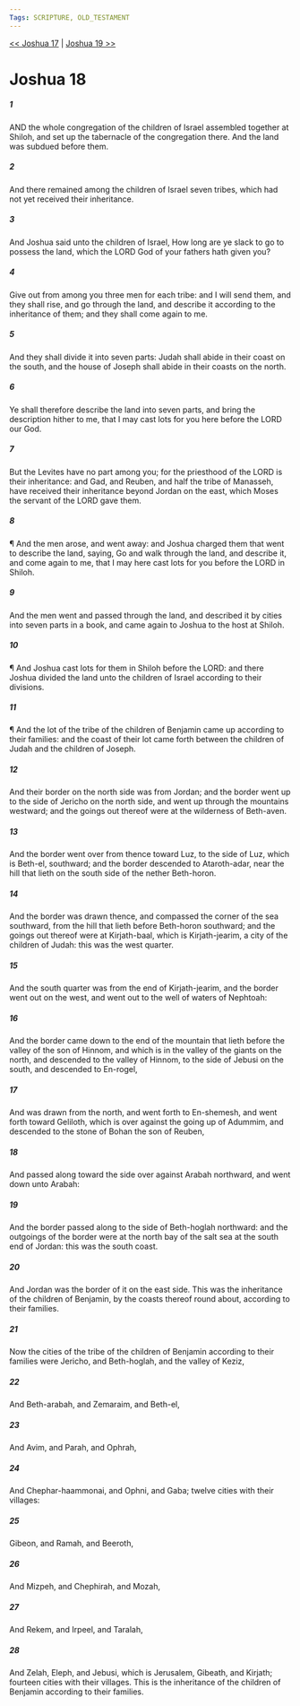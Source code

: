 ```yaml
---
Tags: SCRIPTURE, OLD_TESTAMENT
---
```


[<< Joshua 17](OLD_TESTAMENT/06_Joshua/Joshua_17.md) | [Joshua 19 >>](OLD_TESTAMENT/06_Joshua/Joshua_19.md)

# Joshua 18

##### 1
 AND the whole congregation of the children of Israel assembled together at Shiloh, and set up the tabernacle of the congregation there.  And the land was subdued before them.
##### 2
 And there remained among the children of Israel seven tribes, which had not yet received their inheritance.
##### 3
 And Joshua said unto the children of Israel, How long are ye slack to go to possess the land, which the LORD God of your fathers hath given you?
##### 4
 Give out from among you three men for each tribe: and I will send them, and they shall rise, and go through the land, and describe it according to the inheritance of them; and they shall come again to me.
##### 5
 And they shall divide it into seven parts: Judah shall abide in their coast on the south, and the house of Joseph shall abide in their coasts on the north.
##### 6
 Ye shall therefore describe the land into seven parts, and bring the description hither to me, that I may cast lots for you here before the LORD our God.
##### 7
 But the Levites have no part among you; for the priesthood of the LORD is their inheritance: and Gad, and Reuben, and half the tribe of Manasseh, have received their inheritance beyond Jordan on the east, which Moses the servant of the LORD gave them.
##### 8
 ¶ And the men arose, and went away: and Joshua charged them that went to describe the land, saying, Go and walk through the land, and describe it, and come again to me, that I may here cast lots for you before the LORD in Shiloh.
##### 9
 And the men went and passed through the land, and described it by cities into seven parts in a book, and came again to Joshua to the host at Shiloh.
##### 10
 ¶ And Joshua cast lots for them in Shiloh before the LORD: and there Joshua divided the land unto the children of Israel according to their divisions.
##### 11
 ¶ And the lot of the tribe of the children of Benjamin came up according to their families: and the coast of their lot came forth between the children of Judah and the children of Joseph.
##### 12
 And their border on the north side was from Jordan; and the border went up to the side of Jericho on the north side, and went up through the mountains westward; and the goings out thereof were at the wilderness of Beth-aven.
##### 13
 And the border went over from thence toward Luz, to the side of Luz, which is Beth-el, southward; and the border descended to Ataroth-adar, near the hill that lieth on the south side of the nether Beth-horon.
##### 14
 And the border was drawn thence, and compassed the corner of the sea southward, from the hill that lieth before Beth-horon southward; and the goings out thereof were at Kirjath-baal, which is Kirjath-jearim, a city of the children of Judah: this was the west quarter.
##### 15
 And the south quarter was from the end of Kirjath-jearim, and the border went out on the west, and went out to the well of waters of Nephtoah:
##### 16
 And the border came down to the end of the mountain that lieth before the valley of the son of Hinnom, and which is in the valley of the giants on the north, and descended to the valley of Hinnom, to the side of Jebusi on the south, and descended to En-rogel,
##### 17
 And was drawn from the north, and went forth to En-shemesh, and went forth toward Geliloth, which is over against the going up of Adummim, and descended to the stone of Bohan the son of Reuben,
##### 18
 And passed along toward the side over against Arabah northward, and went down unto Arabah:
##### 19
 And the border passed along to the side of Beth-hoglah northward: and the outgoings of the border were at the north bay of the salt sea at the south end of Jordan: this was the south coast.
##### 20
 And Jordan was the border of it on the east side.  This was the inheritance of the children of Benjamin, by the coasts thereof round about, according to their families.
##### 21
 Now the cities of the tribe of the children of Benjamin according to their families were Jericho, and Beth-hoglah, and the valley of Keziz,
##### 22
 And Beth-arabah, and Zemaraim, and Beth-el,
##### 23
 And Avim, and Parah, and Ophrah,
##### 24
 And Chephar-haammonai, and Ophni, and Gaba; twelve cities with their villages:
##### 25
 Gibeon, and Ramah, and Beeroth,
##### 26
 And Mizpeh, and Chephirah, and Mozah,
##### 27
 And Rekem, and Irpeel, and Taralah,
##### 28
 And Zelah, Eleph, and Jebusi, which is Jerusalem, Gibeath, and Kirjath; fourteen cities with their villages.  This is the inheritance of the children of Benjamin according to their families.
